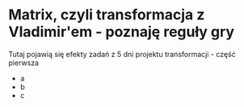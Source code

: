 # Matrix, czyli transformacja z Vladimir'em - poznaję reguły gry

Tutaj pojawią się efekty zadań z 5 dni projektu transformacji - część pierwsza
- a
- b
- c
